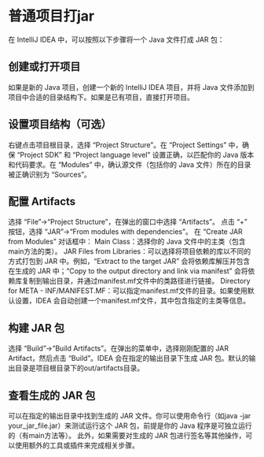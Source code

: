 # 普通项目打jar

在 IntelliJ IDEA 中，可以按照以下步骤将一个 Java 文件打成 JAR 包：

## 创建或打开项目
   如果是新的 Java 项目，创建一个新的 IntelliJ IDEA 项目，并将 Java 文件添加到项目中合适的目录结构下。如果是已有项目，直接打开项目。
## 设置项目结构（可选）
   右键点击项目根目录，选择 “Project Structure”。在 “Project Settings” 中，确保 “Project SDK” 和 “Project language level” 设置正确，以匹配你的 Java 版本和代码要求。在 “Modules” 中，确认源文件（包括你的 Java 文件）所在的目录被正确识别为 “Sources”。
## 配置 Artifacts
   选择 “File”->“Project Structure”，在弹出的窗口中选择 “Artifacts”。
   点击 “+” 按钮，选择 “JAR”->“From modules with dependencies”。
   在 “Create JAR from Modules” 对话框中：
   Main Class：选择你的 Java 文件中的主类（包含main方法的类）。
   JAR Files from Libraries：可以选择将项目依赖的库以不同的方式打包到 JAR 中。例如，“Extract to the target JAR” 会将依赖库解压并包含在生成的 JAR 中；“Copy to the output directory and link via manifest” 会将依赖库复制到输出目录，并通过manifest.mf文件中的类路径进行链接。
   Directory for META - INF/MANIFEST.MF：可以指定manifest.mf文件的目录。如果使用默认设置，IDEA 会自动创建一个manifest.mf文件，其中包含指定的主类等信息。
## 构建 JAR 包
   选择 “Build”->“Build Artifacts”。在弹出的菜单中，选择刚刚配置的 JAR Artifact，然后点击 “Build”。IDEA 会在指定的输出目录下生成 JAR 包。默认的输出目录是项目根目录下的out/artifacts目录。
## 查看生成的 JAR 包
   可以在指定的输出目录中找到生成的 JAR 文件。你可以使用命令行（如java -jar your_jar_file.jar）来测试运行这个 JAR 包，前提是你的 Java 程序是可独立运行的（有main方法等）。
   此外，如果需要对生成的 JAR 包进行签名等其他操作，可以使用额外的工具或插件来完成相关步骤。



